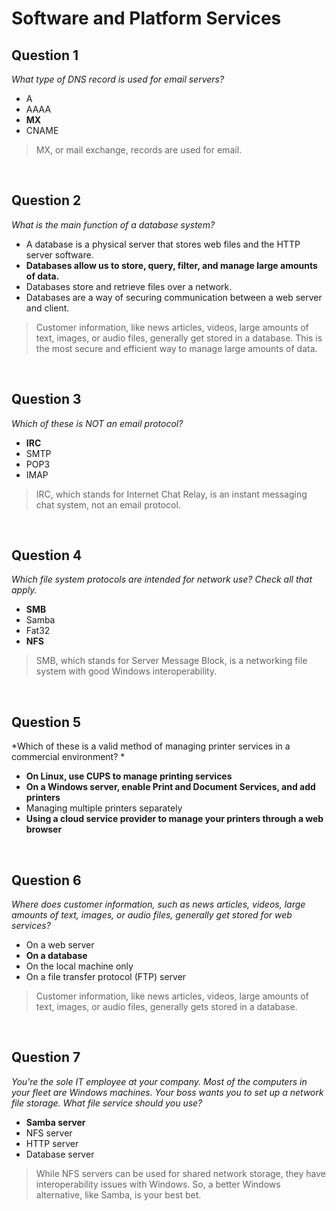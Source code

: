 # Software and Platform Services

## Question 1

*What type of DNS record is used for email servers?*

* A
* AAAA
* **MX**
* CNAME

> MX, or mail exchange, records are used for email.

<br>

## Question 2

*What is the main function of a database system?*

* A database is a physical server that stores web files and the HTTP server software.
* **Databases allow us to store, query, filter, and manage large amounts of data.**
* Databases store and retrieve files over a network.
* Databases are a way of securing communication between a web server and client. 

> Customer information, like news articles, videos, large amounts of text, images, or audio files, generally get stored in a database. This is the most secure and efficient way to manage large amounts of data.

<br>

## Question 3

*Which of these is NOT an email protocol?*

* **IRC**
* SMTP
* POP3
* IMAP 

> IRC, which stands for Internet Chat Relay, is an instant messaging chat system, not an email protocol.

<br>

## Question 4

*Which file system protocols are intended for network use? Check all that apply.*

* **SMB**
* Samba
* Fat32
* **NFS**

> SMB, which stands for Server Message Block, is a networking file system with good Windows interoperability.

<br>

## Question 5

*Which of these is a valid method of managing printer services in a commercial environment?
*
* **On Linux, use CUPS to manage printing services**
* **On a Windows server, enable Print and Document Services, and add printers**
* Managing multiple printers separately
* **Using a cloud service provider to manage your printers through a web browser**

<br>

## Question 6

*Where does customer information, such as news articles, videos, large amounts of text, images, or audio files, generally get stored for web services?*

* On a web server
* **On a database**
* On the local machine only
* On a file transfer protocol (FTP) server 

> Customer information, like news articles, videos, large amounts of text, images, or audio files, generally gets stored in a database.

<br>

## Question 7

*You're the sole IT employee at your company. Most of the computers in your fleet are Windows machines. Your boss wants you to set up a network file storage. What file service should you use?*

* **Samba server**
* NFS server
* HTTP server
* Database server 

> While NFS servers can be used for shared network storage, they have interoperability issues with Windows. So, a better Windows alternative, like Samba, is your best bet.
